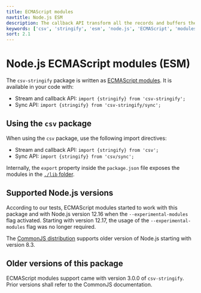 ```yaml
---
title: ECMAScript modules
navtitle: Node.js ESM
description: The callback API transform all the records and buffers the results into a single dataset which is passed to a user provided function.
keywords: ['csv', 'stringify', 'esm', 'node.js', 'ECMAScript', 'modules']
sort: 2.1
---
```


# Node.js ECMAScript modules (ESM)

The `csv-stringify` package is written as [ECMAScript modules](https://nodejs.org/api/esm.html). It is available in your code with:

* Stream and callback API: `import {stringify} from 'csv-stringify';`
* Sync API: `import {stringify} from 'csv-stringify/sync';`

## Using the `csv` package

When using the `csv` package, use the following import directives:

* Stream and callback API: `import {stringify} from 'csv';`
* Sync API: `import {stringify} from 'csv/sync';`

Internally, the `export` property inside the `package.json` file exposes the modules in the [`./lib` folder](https://github.com/adaltas/node-csv/tree/master/packages/csv-stringify/lib).

## Supported Node.js versions

According to our tests, ECMAScript modules started to work with this package and with Node.js version 12.16 when the `--experimental-modules` flag activated. Starting with version 12.17, the usage of the `--experimental-modules` flag was no longer required.

The [CommonJS distribution](/project/stringify/nodejs_cjs/) supports older version of Node.js starting with version 8.3.

## Older versions of this package

ECMAScript modules support came with version 3.0.0 of `csv-stringify`. Prior versions shall refer to the CommonJS documentation.
